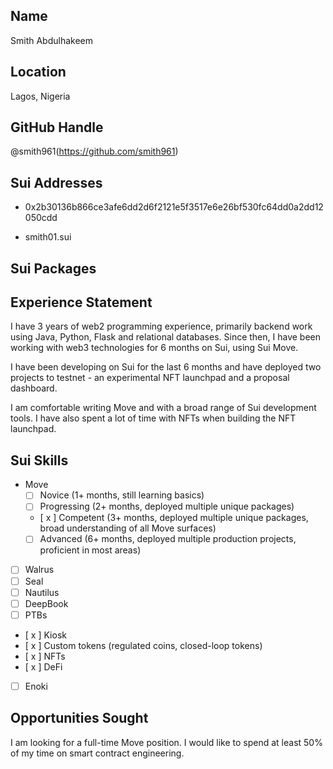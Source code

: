 ## Name
Smith Abdulhakeem


## Location

Lagos, Nigeria

## GitHub Handle

@smith961(https://github.com/smith961)

## Sui Addresses
- 0x2b30136b866ce3afe6dd2d6f2121e5f3517e6e26bf530fc64dd0a2dd12050cdd


- smith01.sui

## Sui Packages

## Experience Statement


I have 3 years of web2 programming experience, primarily backend work using Java, Python, Flask and relational databases. Since then, I have been working with web3 technologies for 6 months on Sui, using Sui Move.

I have been developing on Sui for the last 6 months and have deployed two projects to testnet - an experimental NFT launchpad and a proposal dashboard.

I am comfortable writing Move and with a broad range of Sui development tools. I have also spent a lot of time with NFTs when building the NFT launchpad.

## Sui Skills


- Move
  - [ ] Novice (1+ months, still learning basics)
  - [ ] Progressing (2+ months, deployed multiple unique packages)
  - [ x ] Competent (3+ months, deployed multiple unique packages, broad understanding of all Move surfaces)
  - [ ] Advanced (6+ months, deployed multiple production projects, proficient in most areas)
- [ ] Walrus
- [ ] Seal
- [ ] Nautilus
- [ ] DeepBook
- [ ] PTBs
- [ x ] Kiosk
- [ x ] Custom tokens (regulated coins, closed-loop tokens)
- [ x ] NFTs
- [ x ] DeFi
- [ ] Enoki

## Opportunities Sought

I am looking for a full-time Move position. I would like to spend at least 50% of my time on smart contract engineering.
